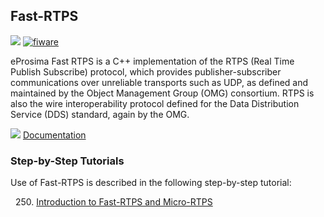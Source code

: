<hr class="iotagents" style="display:none"/>
<h2>Fast-RTPS</h2>

[![](https://nexus.lab.fiware.org/repository/raw/public/badges/chapters/robotics.svg)](https://github.com/FIWARE/catalogue/blob/master/robotics/README.md)
[![fiware](https://nexus.lab.fiware.org/repository/raw/public/badges/stackoverflow/fiware.svg)](https://stackoverflow.com/questions/tagged/fiware)

eProsima Fast RTPS is a C++ implementation of the RTPS (Real Time Publish Subscribe) protocol, which provides
publisher-subscriber communications over unreliable transports such as UDP, as defined and maintained by the Object
Management Group (OMG) consortium. RTPS is also the wire interoperability protocol defined for the Data Distribution
Service (DDS) standard, again by the OMG.

![](https://fiware-ops.github.io/docs.academy/img/books.png) [Documentation](https://fast-rtps.docs.eprosima.com/en/latest/)

<h3>Step-by-Step Tutorials</h3>

Use of Fast-RTPS is described in the following step-by-step tutorial:

&nbsp; 250.
[Introduction to Fast-RTPS and Micro-RTPS](https://fiware-tutorials.readthedocs.io/en/latest/fast-rtps-micro-rtps)<br/>
